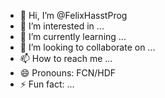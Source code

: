 - 👋 Hi, I’m @FelixHasstProg
- 👀 I’m interested in ...
- 🌱 I’m currently learning ...
- 💞️ I’m looking to collaborate on ...
- 📫 How to reach me ...
- 😄 Pronouns: FCN/HDF
- ⚡ Fun fact: ...

<!---
FelixHasstProg/FelixHasstProg is a ✨ special ✨ repository because its `README.md` (this file) appears on your GitHub profile.
You can click the Preview link to take a look at your changes.
--->
